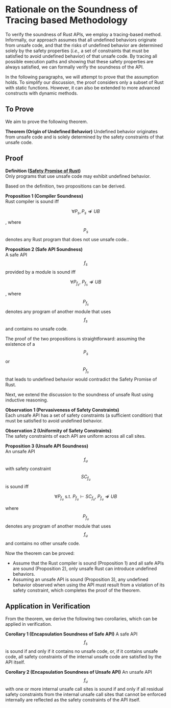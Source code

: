 <script src="https://cdn.jsdelivr.net/npm/mathjax@3/es5/tex-mml-chtml.js"></script>
# Rationale on the Soundness of Tracing based Methodology
To verify the soundness of Rust APIs, we employ a tracing-based method.
Informally, our approach assumes that all undefined behaviors originate from unsafe code, 
and that the risks of undefined behavior are determined solely by the safety properties (_i.e.,_ a set of constraints that must be satisfied to avoid undefined behavior) of that unsafe code.
By tracing all possible execution paths and showing that these safety properties are always satisfied, we can formally verify the soundness of the API.

In the following paragraphs, we will attempt to prove that the assumption holds.
To simplify our discussion, the proof considers only a subset of Rust with static functions.
However, it can also be extended to more advanced constructs with dynamic methods.

## To Prove

We aim to prove the following theorem. 

**Theorem (Origin of Undefined Behavior)**
Undefined behavior originates from unsafe code and is solely determined by the safety constraints of that unsafe code.

## Proof

**Definition ([Safety Promise of Rust](https://rust-lang.github.io/unsafe-code-guidelines/glossary.html#soundness-of-code--of-a-library))**  
Only programs that use unsafe code may exhibit undefined behavior.

Based on the definition, two propositions can be derived.

**Proposition 1 (Compiler Soundness)**  
Rust compiler is sound iff 

$$
  \forall P_s, P_s \nRightarrow UB
$$

, where $$P_s$$ denotes any Rust program that does not use unsafe code..

**Proposition 2 (Safe API Soundness)**  
A safe API $$f_s$$ provided by a module is sound iff 

$$
  \forall P_{f_s},\ P_{f_s} \nRightarrow UB
$$

, where $$P_{f_s}$$ denotes any program of another module that uses $$f_s$$ and contains no unsafe code.

The proof of the two propositions is straightforward: assuming the existence of a $$P_s$$ or $$P_{f_s}$$ that leads to undefined behavior would contradict the Safety Promise of Rust.

Next, we extend the discussion to the soundness of unsafe Rust using inductive reasoning.

**Observation 1 (Pervasiveness of Safety Constraints)**  
Each unsafe API has a set of safety constraints (a sufficient condition) that must be satisfied to avoid undefined behavior.

**Observation 2 (Uniformity of Safety Constraints)**:  
The safety constraints of each API are uniform across all call sites.

**Proposition 3 (Unsafe API Soundness)**  
An unsafe API $$f_u$$ with safety constraint $$SC_{f_u}$$ is sound iff

$$
  \forall P_{f_u}\ \text{s.t.}\ P_{f_u} \vdash SC_{f_u},\ P_{f_u} \nRightarrow UB
$$

where $$P_{f_u}$$ denotes any program of another module that uses $$f_u$$ and contains no other unsafe code.

Now the theorem can be proved:
- Assume that the Rust compiler is sound (Proposition 1) and all safe APIs are sound (Proposition 2), only unsafe Rust can introduce undefined behaviors.
- Assuming an unsafe API is sound (Proposition 3), any undefined behavior observed when using the API​ must result from a violation of its safety constraint, which completes the proof of the theorem.


## Application in Verification

From the theorem, we derive the following two corollaries, which can be applied in verification.

**Corollary 1 (Encapsulation Soundness of Safe API)** 
A safe API $$f_s$$ is sound if and only if it contains no unsafe code, 
or, if it contains unsafe code, all safety constraints of the internal unsafe code are satisfied by the API itself.

**Corollary 2 (Encapsulation Soundness of Unsafe API)** 
An unsafe API $$f_u$$ with one or more internal unsafe call sites is sound if and only if 
all residual safety constraints from the internal unsafe call sites that cannot be enforced internally are reflected as the safety constraints of the API itself.



